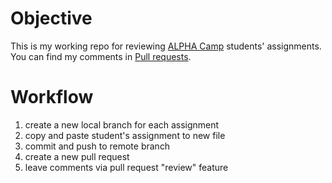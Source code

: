 # Objective

This is my working repo for reviewing [ALPHA Camp](https://tw.alphacamp.co/) students' assignments. You can find my comments in [Pull requests](https://github.com/tsungtingdu/ac-examples/pulls).

# Workflow

1. create a new local branch for each assignment
2. copy and paste student's assignment to new file
3. commit and push to remote branch
4. create a new pull request
5. leave comments via pull request "review" feature
